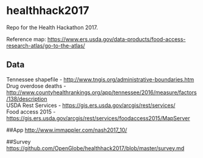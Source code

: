 # healthhack2017
Repo for the Health Hackathon 2017.  

Reference map: https://www.ers.usda.gov/data-products/food-access-research-atlas/go-to-the-atlas/

## Data
Tennessee shapefile - http://www.tngis.org/administrative-boundaries.htm  
Drug overdose deaths - http://www.countyhealthrankings.org/app/tennessee/2016/measure/factors/138/description  
USDA Rest Services - https://gis.ers.usda.gov/arcgis/rest/services/  
Food access 2015 - https://gis.ers.usda.gov/arcgis/rest/services/foodaccess2015/MapServer  

##App
http://www.immappler.com/nash2017_10/
 
##Survey
https://github.com/OpenGlobe/healthhack2017/blob/master/survey.md

